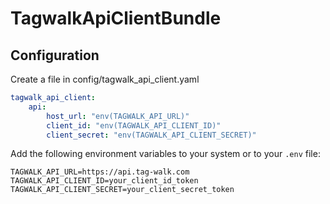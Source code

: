 # TagwalkApiClientBundle

## Configuration

Create a file in config/tagwalk_api_client.yaml

```yaml
tagwalk_api_client:
    api:
        host_url: "env(TAGWALK_API_URL)"
        client_id: "env(TAGWALK_API_CLIENT_ID)"
        client_secret: "env(TAGWALK_API_CLIENT_SECRET)"
```

Add the following environment variables to your system or to your `.env` file:

```dotenv
TAGWALK_API_URL=https://api.tag-walk.com
TAGWALK_API_CLIENT_ID=your_client_id_token
TAGWALK_API_CLIENT_SECRET=your_client_secret_token
```
